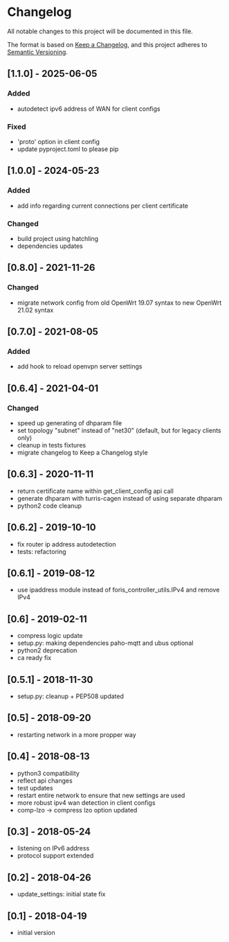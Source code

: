 # Changelog
All notable changes to this project will be documented in this file.

The format is based on [Keep a Changelog](https://keepachangelog.com/en/1.0.0/),
and this project adheres to [Semantic Versioning](https://semver.org/spec/v2.0.0.html).

## [1.1.0] - 2025-06-05
### Added
- autodetect ipv6 address of WAN for client configs

### Fixed
- 'proto' option in client config
- update pyproject.toml to please pip

## [1.0.0] - 2024-05-23
### Added
- add info regarding current connections per client certificate

### Changed
- build project using hatchling
- dependencies updates

## [0.8.0] - 2021-11-26
### Changed
- migrate network config from old OpenWrt 19.07 syntax to new OpenWrt 21.02 syntax 

## [0.7.0] - 2021-08-05
### Added
- add hook to reload openvpn server settings

## [0.6.4] - 2021-04-01
### Changed
- speed up generating of dhparam file
- set topology "subnet" instead of "net30" (default, but for legacy clients only)
- cleanup in tests fixtures
- migrate changelog to Keep a Changelog style

## [0.6.3] - 2020-11-11
- return certificate name within get_client_config api call
- generate dhparam with turris-cagen instead of using separate dhparam
- python2 code cleanup

## [0.6.2] - 2019-10-10
- fix router ip address autodetection
- tests: refactoring

## [0.6.1] - 2019-08-12
- use ipaddress module instead of foris_controller_utils.IPv4 and remove IPv4

## [0.6] - 2019-02-11
- compress logic update
- setup.py: making dependencies paho-mqtt and ubus optional
- python2 deprecation
- ca ready fix

## [0.5.1] - 2018-11-30
- setup.py: cleanup + PEP508 updated

## [0.5] - 2018-09-20
- restarting network in a more propper way

## [0.4] - 2018-08-13
- python3 compatibility
- reflect api changes
- test updates
- restart entire network to ensure that new settings are used
- more robust ipv4 wan detection in client configs
- comp-lzo -> compress lzo option updated

## [0.3] - 2018-05-24
- listening on IPv6 address
- protocol support extended

## [0.2] - 2018-04-26
- update_settings: initial state fix

## [0.1] - 2018-04-19
- initial version
